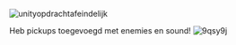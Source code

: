 ![unityopdrachtafeindelijk](https://github.com/user-attachments/assets/77ec9921-1333-4a13-afad-42c2521336c4)

Heb pickups toegevoegd met enemies en sound!
![9qsy9j](https://github.com/user-attachments/assets/402e0ccb-84ca-400a-8e1f-532ff6c66ac0)

